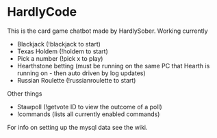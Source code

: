 # HardlyCode
This is the card game chatbot made by HardlySober.
Working currently
 - Blackjack (!blackjack to start)
 - Texas Holdem (!holdem to start)
 - Pick a number (!pick x to play)
 - Hearthstone betting (must be running on the same PC that Hearth is running on - then auto driven by log updates)
 - Russian Roulette (!russianroulette <amount> to start)

Other things
 - Stawpoll (!getvote ID to view the outcome of a poll)
 - !commands (lists all currently enabled commands)


For info on setting up the mysql data see the wiki.
